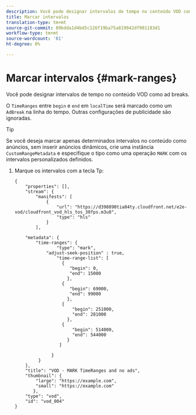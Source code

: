 ```yaml
---
description: Você pode designar intervalos de tempo no conteúdo VOD como ad breaks.
title: Marcar intervalos
translation-type: tm+mt
source-git-commit: 89bdda1d4bd5c126f19ba75a819942df901183d1
workflow-type: tm+mt
source-wordcount: '81'
ht-degree: 0%

---
```



# Marcar intervalos {#mark-ranges}

Você pode designar intervalos de tempo no conteúdo VOD como ad breaks.

O `TimeRanges` entre `begin` e `end` em `localTime` será marcado como um `AdBreak` na linha do tempo. Outras configurações de publicidade são ignoradas.

>[!TIP]
>
>Se você deseja marcar apenas determinados intervalos no conteúdo como anúncios, sem inserir anúncios dinâmicos, crie uma instância `CustomRangeMetadata` e especifique o tipo como uma operação `MARK` com os intervalos personalizados definidos.

1. Marque os intervalos com a tecla Tp:

   ```
   {   
       "properties": [],
       "stream": {
           "manifests": [
               {
                   "url": "https://d398890tia84ty.cloudfront.net/e2e-vod/cloudfront_vod_hls_tos_30fps.m3u8",
                   "type": "hls"
               }
           ],
   
       "metadata": {
           "time-ranges": {
                   "type": "mark",
               "adjust-seek-position" : true,   
                   "time-range-list": [
                     {
                        "begin": 0,
                        "end": 15000
                       },
                     {
                        "begin": 69000,
                        "end": 99000
                       },
                     {
                         "begin": 251000,
                         "end": 281000
                       },
                     {
                         "begin": 514000,
                         "end": 544000
                       }
                    ]
   
                 }
            }           
       },   
       "title": "VOD - MARK TimeRanges and no ads",
       "thumbnail": {
           "large": "https://example.com",
           "small": "https://example.com"
          },
       "type": "vod",
       "id": "vod_004"
   }
   ```
